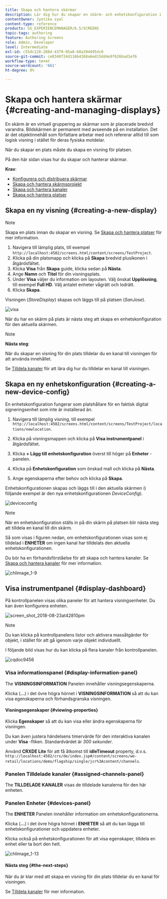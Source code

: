 ```yaml
---
title: Skapa och hantera skärmar
description: Lär dig hur du skapar en skärm- och enhetskonfiguration i AEM Screens. Lär dig även om kontrollpanelen för visning.
contentOwner: Jyotika syal
content-type: reference
products: SG_EXPERIENCEMANAGER/6.5/SCREENS
topic-tags: authoring
feature: Authoring Screens
role: Admin, Developer
level: Intermediate
exl-id: c55dc128-208d-4379-95a8-60a39d495dc0
source-git-commit: ce8340f24d116b4268a6ed15dd4e9f626bad1ef6
workflow-type: tm+mt
source-wordcount: '661'
ht-degree: 0%

---
```


# Skapa och hantera skärmar {#creating-and-managing-displays}

En skärm är en virtuell gruppering av skärmar som är placerade bredvid varandra. Bildskärmen är permanent med avseende på en installation. Det är det objektinnehåll som författare arbetar med och refererar alltid till som logisk visning i stället för deras fysiska motdelar.

När du skapar en plats måste du skapa en visning för platsen.

På den här sidan visas hur du skapar och hanterar skärmar.

**Krav**:

* [Konfigurera och distribuera skärmar](configuring-screens-introduction.md)
* [Skapa och hantera skärmsprojekt](creating-a-screens-project.md)
* [Skapa och hantera kanaler](managing-channels.md)
* [Skapa och hantera platser](managing-locations.md)

## Skapa en ny visning {#creating-a-new-display}

>[!NOTE]
>
>Skapa en plats innan du skapar en visning. Se [Skapa och hantera platser](managing-locations.md) för mer information.

1. Navigera till lämplig plats, till exempel `http://localhost:4502/screens.html/content/screens/TestProject`.
1. Klicka på din platsmapp och klicka på **Skapa** bredvid plusikonen i åtgärdsfältet.
1. Klicka **Visa** från **Skapa** guide, klicka sedan på **Nästa**.
1. Ange **Namn** och **Titel** för din visningsplats.
1. Under **Visa** väljer du information om layouten. Välj önskat **Upplösning**, till exempel **Full HD**. Välj antalet enheter vågrätt och lodrätt.
1. Klicka **Skapa**.

Visningen (*StoreDisplay*) skapas och läggs till på platsen (*SanJose*).

![visa](assets/display.gif)

När du har en skärm på plats är nästa steg att skapa en enhetskonfiguration för den aktuella skärmen.

>[!NOTE]
>
>**Nästa steg**:
>
>När du skapar en visning för din plats tilldelar du en kanal till visningen för att använda innehållet.
>
>Se [Tilldela kanaler](channel-assignment.md) för att lära dig hur du tilldelar en kanal till visningen.

## Skapa en ny enhetskonfiguration {#creating-a-new-device-config}

En enhetskonfiguration fungerar som platshållare för en faktisk digital signeringsenhet som inte är installerad än.

1. Navigera till lämplig visning, till exempel `http://localhost:4502/screens.html/content/screens/TestProject/locations/newlocation`.
1. Klicka på visningsmappen och klicka på **Visa instrumentpanel** i åtgärdsfältet.
1. Klicka **+ Lägg till enhetskonfiguration** överst till höger på **Enheter** -panelen.

1. Klicka på **Enhetskonfiguration** som önskad mall och klicka på **Nästa**.

1. Ange egenskaperna efter behov och klicka på **Skapa**.

Enhetskonfigurationen skapas och läggs till i den aktuella skärmen (i följande exempel är den nya enhetskonfigurationen *DeviceConfig*).

![deviceconfig](assets/deviceconfig.gif)

>[!NOTE]
>
>När en enhetskonfiguration ställs in på din skärm på platsen blir nästa steg att tilldela en kanal till din skärm.
>
>Så som visas i figuren nedan, om enhetskonfigurationen visas som ej tilldelad i **ENHETER** om ingen kanal har tilldelats den aktuella enhetskonfigurationen.
>
>Du bör ha en förhandsförståelse för att skapa och hantera kanaler. Se [Skapa och hantera kanaler](managing-channels.md) för mer information.

![chlimage_1-9](assets/chlimage_1-9.png)

## Visa instrumentpanel {#display-dashboard}

På kontrollpanelen visas olika paneler för att hantera visningsenheter. Du kan även konfigurera enheten.

![screen_shot_2018-08-23at42810pm](assets/screen_shot_2018-08-23at42810pm.png)

>[!NOTE]
>
>Du kan klicka på kontrollpanelens listor och aktivera massåtgärder för objekt, i stället för att gå igenom varje objekt individuellt.
>
>I följande bild visas hur du kan klicka på flera kanaler från kontrollpanelen.

![cqdoc9456](assets/cqdoc9456.gif)

### Visa informationspanel {#display-information-panel}

The **VISNINGSINFORMATION** Panelen innehåller visningsegenskaperna.

Klicka (**...**) i det övre högra hörnet i **VISNINGSINFORMATION** så att du kan visa egenskaperna och förhandsgranska visningen.


#### Visningsegenskaper {#viewing-properties}

Klicka **Egenskaper** så att du kan visa eller ändra egenskaperna för visningen.

Du kan även justera händelsens timervärde för den interaktiva kanalen under **Visa** -fliken. Standardvärdet är *300 sekunder*.

Använd **CRXDE Lite** för att få åtkomst till **idleTimeout** property, d.v.s. `http://localhost:4502/crx/de/index.jsp#/content/screens/we-retail/locations/demo/flagship/single/jcr%3Acontent/channels`.


### Panelen Tilldelade kanaler {#assigned-channels-panel}

The **TILLDELADE KANALER** visas de tilldelade kanalerna för den här enheten.


### Panelen Enheter {#devices-panel}

The **ENHETER** Panelen innehåller information om enhetskonfigurationerna.

Klicka (**...**) i det övre högra hörnet i **ENHETER** så att du kan lägga till enhetskonfigurationer och uppdatera enheter.

Klicka också på enhetskonfigurationen för att visa egenskaper, tilldela en enhet eller ta bort den helt.

![chlimage_1-13](assets/chlimage_1-13.png)

#### Nästa steg {#the-next-steps}

När du är klar med att skapa en visning för din plats tilldelar du en kanal för visningen.

Se [Tilldela kanaler](channel-assignment.md) för mer information.
